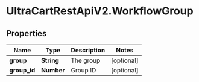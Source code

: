# UltraCartRestApiV2.WorkflowGroup

## Properties
Name | Type | Description | Notes
------------ | ------------- | ------------- | -------------
**group** | **String** | The group | [optional] 
**group_id** | **Number** | Group ID | [optional] 


